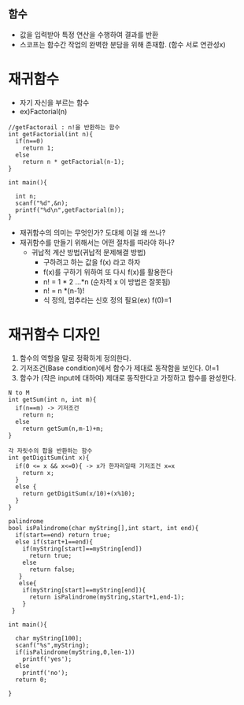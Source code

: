 ## 함수
- 값을 입력받아 특정 연산을 수행하여 결과를 반환
- 스코프는 함수간 작업의 완벽한 분담을 위해 존재함. (함수 서로 연관성x)

# 재귀함수
- 자기 자신을 부르는 함수
- ex)Factorial(n)
```
//getFactorail : n!을 반환하는 함수
int getFactorial(int n){
  if(n==0)
    return 1;
  else
    return n * getFactorial(n-1);
}

int main(){

  int n;
  scanf("%d",&n);
  printf("%d\n",getFactorial(n));
}

```
* 재귀함수의 의미는 무엇인가? 도대체 이걸 왜 쓰나?
* 재귀함수를 만들기 위해서는 어떤 절차를 따라야 하나?
  * 귀납적 계산 방법(귀납적 문제해결 방법)
    * 구하려고 하는 값을 f(x) 라고 하자
    * f(x)를 구하기 위하여 또 다시 f(x)를 활용한다
    * n! = 1 * 2 ...*n (순차적 x 이 방법은 잘못됨)
    * n! = n *(n-1)! 
    * 식 정의, 멈추라는 신호 정의 필요(ex) f(0)=1 
    
# 재귀함수 디자인
1) 함수의 역할을 말로 정확하게 정의한다.
2) 기저조건(Base condition)에서 함수가 제대로 동작함을 보인다. 0!=1
3) 함수가 (작은 input에 대하여) 제대로 동작한다고 가정하고 함수를 완성한다.

```
N to M
int getSum(int n, int m){
  if(n==m) -> 기저조건
    return n;
  else
    return getSum(n,m-1)+m;
}
```

```
각 자릿수의 합을 반환하는 함수
int getDigitSum(int x){
  if(0 <= x && x<=0){ -> x가 한자리일때 기저조건 x=x
    return x;
  }
  else {
    return getDigitSum(x/10)+(x%10);
  }
}
```

```
palindrome
bool isPalindrome(char myString[],int start, int end){
  if(start==end) return true;
  else if(start+1==end){
    if(myString[start]==myString[end])
      return true;
    else
      return false;
   }
   else{
    if(myString[start]==myString[end]){
      return isPalindrome(myString,start+1,end-1);
    }
 }
    
int main(){

  char myString[100];
  scanf("%s",myString);
  if(isPalindrome(myString,0,len-1))
    printf('yes');
  else
    printf('no');
  return 0;
  
}
```



